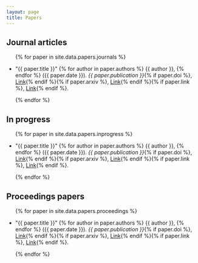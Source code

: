 ```yaml
---
layout: page
title: Papers 
---
```


## Journal articles

<ul class="posts">
  {% for paper in site.data.papers.journals %}
  <li><p> 
    "{{ paper.title }}" {% for author in paper.authors %} {{ author }},
    {% endfor %} ({{ paper.date }}). <i>{{ paper.publication }}</i>{% if paper.doi %}, 
    <a href="http://doi.org/{{ paper.doi }}">Link</a>{% endif %}{% if paper.arxiv %}, <a href="https://arxiv.org/abs/{{ paper.arxiv }}">Link</a>{% endif %}{% if paper.link %}, <a href="{{ paper.link }}">Link</a>{% endif %}.
  </p></li>
  {% endfor %}
</ul>

## In progress

<ul class="posts">
  {% for paper in site.data.papers.inprogress %}
  <li><p> 
    "{{ paper.title }}" {% for author in paper.authors %} {{ author }},
    {% endfor %} ({{ paper.date }}). <i>{{ paper.publication }}</i>{% if paper.doi %}, 
    <a href="http://doi.org/{{ paper.doi }}">Link</a>{% endif %}{% if paper.arxiv %}, <a href="https://arxiv.org/abs/{{ paper.arxiv }}">Link</a>{% endif %}{% if paper.link %}, <a href="{{ paper.link }}">Link</a>{% endif %}.
  </p></li>
  {% endfor %}
</ul>


## Proceedings papers

<ul class="posts">
  {% for paper in site.data.papers.proceedings %}
  <li><p> 
    "{{ paper.title }}" {% for author in paper.authors %} {{ author }},
    {% endfor %} ({{ paper.date }}). <i>{{ paper.publication }}</i>{% if paper.doi %}, 
    <a href="http://doi.org/{{ paper.doi }}">Link</a>{% endif %}{% if paper.arxiv %}, <a href="https://arxiv.org/abs/{{ paper.arxiv }}">Link</a>{% endif %}{% if paper.link %}, <a href="{{ paper.link }}">Link</a>{% endif %}.
  </p></li>
  {% endfor %}
</ul>

